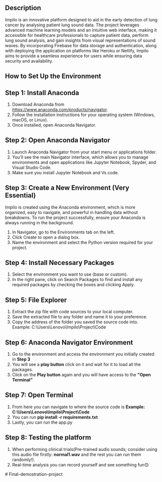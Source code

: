 ## Description

Impilo is an innovative platform designed to aid in the early detection of lung cancer by analysing patient lung sound data. The project leverages advanced machine learning models and an intuitive web interface, making it accessible for healthcare professionals to capture patient data, perform lung sound analysis, and gain insights from visual representations of sound waves. By incorporating Firebase for data storage and authentication, along with deploying the application on platforms like Heroku or Netlify, Impilo aims to provide a seamless experience for users while ensuring data security and availability.

## How to Set Up the Environment

## Step 1: Install Anaconda
1. Download Anaconda from https://www.anaconda.com/products/navigator.
2. Follow the installation instructions for your operating system (Windows, macOS, or Linux).
3. Once installed, open Anaconda Navigator.

## Step 2: Open Anaconda Navigator
1. Launch Anaconda Navigator from your start menu or applications folder.
2. You'll see the main Navigator interface, which allows you to manage environments and open applications like Jupyter Notebook, Spyder, and Visual Studio Code.
3. Make sure you install Jupyter Notebook and Vs code.

## Step 3: Create a New Environment (Very Essential)
Impilo is created using the Anaconda environment, which is more organized, easy to navigate, and powerful in handling data without breakdowns. To run the project successfully, ensure your Anaconda is always running in the background.
1. In Navigator, go to the Environments tab on the left.
2. Click Create to open a dialog box.
3. Name the environment and select the Python version required for your project.

## Step 4: Install Necessary Packages
1. Select the environment you want to use (base or custom).
2. In the right pane, click on Search Packages to find and install any required packages by checking the boxes and clicking Apply.

## Step 5: File Explorer 
1. Extract the zip file with code sources to your local computer.
2. Save the extracted file to any folder and name it to your preference.
3. Copy the address of the folder you saved the source code into. Example: C:\Users\Lenovo\Impilo\Project\Code

## Step 6: Anaconda Navigator Environment
1. Go to the environment and access the environment you initially created in **Step 3**
2. You will see a **play button** click on it and wait for it to load all the packages.
3. Click on the **Play button** again and you will have access to the **"Open Terminal"**

## Step 7: Open Terminal
1. From here you can navigate to where the source code is **Example: C:\Users\Lenovo\Impilo\Project\Code**
2. You can run **pip install -r requirements.txt**
3. Lastly, you can run the app.py

## Step 8: Testing the platform
1. When performing clinical trials(Pre-trained audio sounds; consider using this audio file firstly: **normal1.wav** and the rest you can run them randomly!).
2. Real-time analysis you can record yourself and see something fun😊



   
#   F i n a l - d e m o s t r a t i o n - p r o j e c t  
 